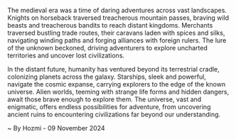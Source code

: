 
The medieval era was a time of daring adventures across vast landscapes. Knights on horseback traversed treacherous mountain passes, braving wild beasts and treacherous bandits to reach distant kingdoms. Merchants traversed bustling trade routes, their caravans laden with spices and silks, navigating winding paths and forging alliances with foreign rulers. The lure of the unknown beckoned, driving adventurers to explore uncharted territories and uncover lost civilizations. 

In the distant future, humanity has ventured beyond its terrestrial cradle, colonizing planets across the galaxy. Starships, sleek and powerful, navigate the cosmic expanse, carrying explorers to the edge of the known universe. Alien worlds, teeming with strange life forms and hidden dangers, await those brave enough to explore them. The universe, vast and enigmatic, offers endless possibilities for adventure, from uncovering ancient ruins to encountering civilizations far beyond our understanding. 

~ By Hozmi - 09 November 2024
